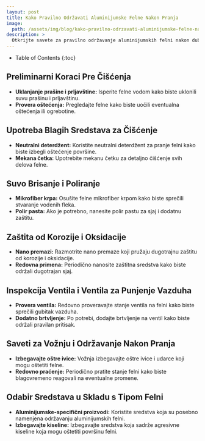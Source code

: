 ```yaml
---
layout: post
title: Kako Pravilno Održavati Aluminijumske Felne Nakon Pranja
image: 
  path: /assets/img/blog/kako-pravilno-odrzavati-aluminijumske-felne-nakon-pranja_dubinsko-pranje-ba.png
description: >
  Otkrijte savete za pravilno održavanje aluminijumskih felni nakon dubinskog pranja. Naučite kako produžiti njihovu trajnost i očuvati sjaj.
---
```



- Table of Contents
{:toc}


## Preliminarni Koraci Pre Čišćenja

- **Uklanjanje prašine i prljavštine:** Isperite felne vodom kako biste uklonili suvu prašinu i prljavštinu.
- **Provera oštećenja:** Pregledajte felne kako biste uočili eventualna oštećenja ili ogrebotine.

## Upotreba Blagih Sredstava za Čišćenje

- **Neutralni deterdžent:** Koristite neutralni deterdžent za pranje felni kako biste izbegli oštećenje površine.
- **Mekana četka:** Upotrebite mekanu četku za detaljno čišćenje svih delova felne.

## Suvo Brisanje i Poliranje

- **Mikrofiber krpa:** Osušite felne mikrofiber krpom kako biste sprečili stvaranje vodenih fleka.
- **Polir pasta:** Ako je potrebno, nanesite polir pastu za sjaj i dodatnu zaštitu.

## Zaštita od Korozije i Oksidacije

- **Nano premazi:** Razmotrite nano premaze koji pružaju dugotrajnu zaštitu od korozije i oksidacije.
- **Redovna primena:** Periodično nanosite zaštitna sredstva kako biste održali dugotrajan sjaj.

## Inspekcija Ventila i Ventila za Punjenje Vazduha

- **Provera ventila:** Redovno proveravajte stanje ventila na felni kako biste sprečili gubitak vazduha.
- **Dodatno brtvljenje:** Po potrebi, dodajte brtvljenje na ventil kako biste održali pravilan pritisak.

## Saveti za Vožnju i Održavanje Nakon Pranja

- **Izbegavajte oštre ivice:** Vožnja izbegavajte oštre ivice i udarce koji mogu oštetiti felne.
- **Redovno praćenje:** Periodično pratite stanje felni kako biste blagovremeno reagovali na eventualne promene.

## Odabir Sredstava u Skladu s Tipom Felni

- **Aluminijumske-specifični proizvodi:** Koristite sredstva koja su posebno namenjena održavanju aluminijumskih felni.
- **Izbegavajte kiseline:** Izbegavajte sredstva koja sadrže agresivne kiseline koja mogu oštetiti površinu felni.